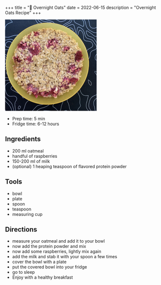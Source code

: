 +++
title = "🍚 Overnight Oats"
date = 2022-06-15
description = "Overnight Oats Recipe"
+++

<img src="./overnight-oats.jpg" height="300vw">

- Prep time: 5 min
- Fridge time: 6-12 hours

## Ingredients

- 200 ml oatmeal
- handful of raspberries
- 150-200 ml of milk
- (optional) 1 heaping teaspoon of flavored protein powder

## Tools

- bowl
- plate
- spoon
- teaspoon
- measuring cup

## Directions

- measure your oatmeal and add it to your bowl
- now add the protein powder and mix
- now add some raspberries, lightly mix again
- add the milk and stab it with your spoon a few times
- cover the bowl with a plate
- put the covered bowl into your fridge
- go to sleep
- Enjoy with a healthy breakfast
